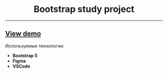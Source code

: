 # <center> Bootstrap study project </center>

---

## [View demo](https://google.com)

Используемые технологии:

- **Bootstrap 5**
- **Figma**
- **VSCode**
